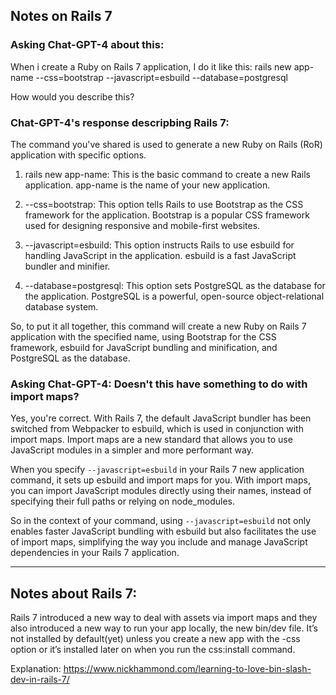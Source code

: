 ## Notes on Rails 7

### Asking Chat-GPT-4 about this:
When i create a Ruby on Rails 7 application, I do it like this:
rails new app-name --css=bootstrap --javascript=esbuild --database=postgresql

How would you describe this?

### Chat-GPT-4's response descripbing Rails 7:
The command you've shared is used to generate a new Ruby on Rails (RoR) application with specific options.

1. rails new app-name: This is the basic command to create a new Rails application. app-name is the name of your new application.

2. --css=bootstrap: This option tells Rails to use Bootstrap as the CSS framework for the application. Bootstrap is a popular CSS framework used for designing responsive and mobile-first websites.

3. --javascript=esbuild: This option instructs Rails to use esbuild for handling JavaScript in the application. esbuild is a fast JavaScript bundler and minifier.

4. --database=postgresql: This option sets PostgreSQL as the database for the application. PostgreSQL is a powerful, open-source object-relational database system.

So, to put it all together, this command will create a new Ruby on Rails 7 application with the specified name, using Bootstrap for the CSS framework, esbuild for JavaScript bundling and minification, and PostgreSQL as the database.

### Asking Chat-GPT-4: Doesn't this have something to do with import maps?

Yes, you're correct. With Rails 7, the default JavaScript bundler has been switched from Webpacker to esbuild, which is used in conjunction with import maps. Import maps are a new standard that allows you to use JavaScript modules in a simpler and more performant way.

When you specify ```--javascript=esbuild``` in your Rails 7 new application command, it sets up esbuild and import maps for you. With import maps, you can import JavaScript modules directly using their names, instead of specifying their full paths or relying on node_modules.

So in the context of your command, using ```--javascript=esbuild``` not only enables faster JavaScript bundling with esbuild but also facilitates the use of import maps, simplifying the way you include and manage JavaScript dependencies in your Rails 7 application.

---

## Notes about Rails 7:

Rails 7 introduced a new way to deal with assets via import maps and they also introduced a new way to run your app locally, the new bin/dev file. It’s not installed by default(yet) unless you create a new app with the -css option or it’s installed later on when you run the css:install command.

Explanation: https://www.nickhammond.com/learning-to-love-bin-slash-dev-in-rails-7/